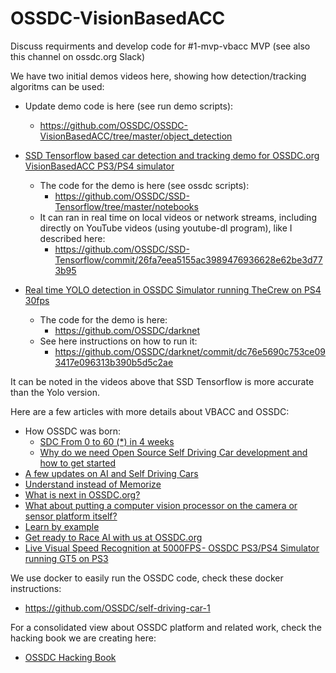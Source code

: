 # OSSDC-VisionBasedACC
Discuss requirments and develop code for #1-mvp-vbacc MVP (see also this channel on ossdc.org Slack)

We have two initial demos videos here, showing how detection/tracking algoritms can be used:

- Update demo code is here (see run demo scripts):
  - https://github.com/OSSDC/OSSDC-VisionBasedACC/tree/master/object_detection 

- [SSD Tensorflow based car detection and tracking demo for OSSDC.org VisionBasedACC PS3/PS4 simulator ](https://www.youtube.com/watch?v=dqnjHqwP68Y)
  - The code for the demo is here (see ossdc scripts): 
    - https://github.com/OSSDC/SSD-Tensorflow/tree/master/notebooks
  - It can ran in real time on local videos or network streams, including directly on YouTube videos (using youtube-dl program), like I described here:
    - https://github.com/OSSDC/SSD-Tensorflow/commit/26fa7eea5155ac3989476936628e62be3d773b95

- [Real time YOLO detection in OSSDC Simulator running TheCrew on PS4 30fps](https://www.youtube.com/watch?v=ANgDlNfDoAQ)
  - The code for the demo is here: 
    - https://github.com/OSSDC/darknet
  - See here instructions on how to run it:
    - https://github.com/OSSDC/darknet/commit/dc76e5690c753ce093417e096313b390b5d5c2ae

It can be noted in the videos above that SSD Tensorflow is more accurate than the Yolo version.

Here are a few articles with more details about VBACC and OSSDC:
  - How OSSDC was born: 
    - [SDC From 0 to 60 (*) in 4 weeks](https://medium.com/@mslavescu/from-0-to-60-in-4-weeks-f6463ffe28a9)
    - [Why do we need Open Source Self Driving Car development and how to get started](https://medium.com/@mslavescu/why-do-we-need-open-source-self-driving-car-development-and-how-to-get-started-f71d36f2bae4)
  - [A few updates on AI and Self Driving Cars](https://chatbotslife.com/a-few-updates-on-ai-and-self-driving-cars-df48fdaa0733)
  - [Understand instead of Memorize](https://medium.com/@mslavescu/understand-instead-of-memorize-780790bd815)
  - [What is next in OSSDC.org?](https://becominghuman.ai/what-is-next-in-ossdc-org-3610f75794f3)
  - [What about putting a computer vision processor on the camera or sensor platform itself?](https://medium.com/@mslavescu/what-about-putting-a-computer-vision-processor-on-the-camera-or-sensor-platform-itself-d0622b24f5c)
  - [Learn by example](https://medium.com/@mslavescu/learn-by-example-f539ad814117)
  - [Get ready to Race AI with us at OSSDC.org](https://medium.com/@mslavescu/get-ready-to-race-ai-with-us-at-ossdc-org-b741e266e362)
  - [Live Visual Speed Recognition at 5000FPS - OSSDC PS3/PS4 Simulator running GT5 on PS3](https://medium.com/@mslavescu/live-visual-speed-recognition-at-5000fps-ossdc-ps3-ps4-simulator-running-gt5-on-ps3-85a435c0fd4e)
  
  
We use docker to easily run the OSSDC code, check these docker instructions:
- https://github.com/OSSDC/self-driving-car-1

For a consolidated view about OSSDC platform and related work, check the hacking book we are creating here:
- [OSSDC Hacking Book](https://github.com/OSSDC/OSSDC-Hacking-Book)
